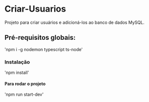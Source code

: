 # Criar-Usuarios
Projeto para criar usuários e adicioná-los ao banco de dados MySQL.

## Pré-requisitos globais:
'npm i -g nodemon typescript ts-node'

### Instalação
'npm install'

#### Para rodar o projeto
'npm run start-dev'